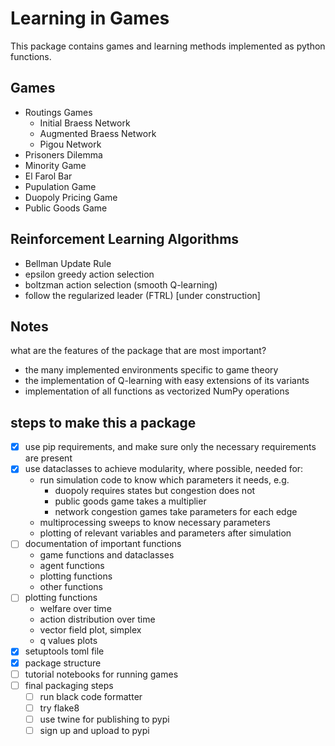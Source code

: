 # Learning in Games
This package contains games and learning methods implemented as python functions.

## Games
- Routings Games
  - Initial Braess Network
  - Augmented Braess Network
  - Pigou Network
- Prisoners Dilemma
- Minority Game
- El Farol Bar
- Pupulation Game
- Duopoly Pricing Game
- Public Goods Game

## Reinforcement Learning Algorithms
- Bellman Update Rule
- epsilon greedy action selection
- boltzman action selection (smooth Q-learning)
- follow the regularized leader (FTRL) [under construction]


## Notes
what are the features of the package that are most important?
- the many implemented environments specific to game theory
- the implementation of Q-learning with easy extensions of its variants
- implementation of all functions as vectorized NumPy operations


## steps to make this a package
- [x] use pip requirements, and make sure only the necessary requirements are present
- [x] use dataclasses to achieve modularity, where possible, needed for:
  - run simulation code to know which parameters it needs, e.g.
    - duopoly requires states but congestion does not
    - public goods game takes a multiplier
    - network congestion games take parameters for each edge
  - multiprocessing sweeps to know necessary parameters
  - plotting of relevant variables and parameters after simulation
- [ ] documentation of important functions
  - game functions and dataclasses
  - agent functions
  - plotting functions
  - other functions
- [ ] plotting functions
  - welfare over time
  - action distribution over time
  - vector field plot, simplex
  - q values plots
- [x] setuptools toml file
- [x] package structure
- [ ] tutorial notebooks for running games
- [ ] final packaging steps 
  - [ ] run black code formatter
  - [ ] try flake8
  - [ ] use twine for publishing to pypi
  - [ ] sign up and upload to pypi
